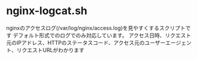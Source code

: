 # nginx-logcat.sh
nginxのアクセスログ(/var/log/nginx/access.log)を見やすくするスクリプトです
デフォルト形式でのログでのみ対応しています。
アクセス日時、リクエスト元のIPアドレス、HTTPのステータスコード、アクセス元のユーザーエージェント、リクエストURLがわかります
